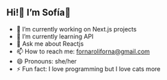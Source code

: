 ## Hi!👋 I’m Sofía💜


- 🔭 I’m currently working on Next.js projects
- 🌱 I’m currently learning API
- 💬 Ask me about Reactjs
- 📫 How to reach me: fornaroliforna@gmail.com
- 😄 Pronouns: she/her
- ⚡ Fun fact: I love programming but I love cats more
